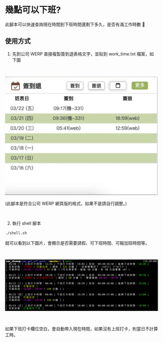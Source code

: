 # 幾點可以下班?

此腳本可以快速查詢現在時間到下班時間還剩下多久，是否有滿工作時數 🤣

## 使用方式

1.  先到公司 WERP 直接複製簽到退表格文字，並貼到 work_time.txt 檔案，如下圖

<br>

![圖片](https://raw.githubusercontent.com/880831ian/can_get_off_work/master/images/1.gif)

(此腳本是符合公司 WERP 網頁版的格式，如果不是請自行調整。)

<br>

2. 執行 shell 腳本

```bash
./shell.sh
```

就可以看到以下圖片，會顯示是否需要請假、可下班時間、可報加班時間等。

<br>

![圖片](https://raw.githubusercontent.com/880831ian/can_get_off_work/master/images/work.png)

<br>

如果下班打卡欄位空白，會自動帶入現在時間，如果沒有上班打卡，則當日不計算工時。
